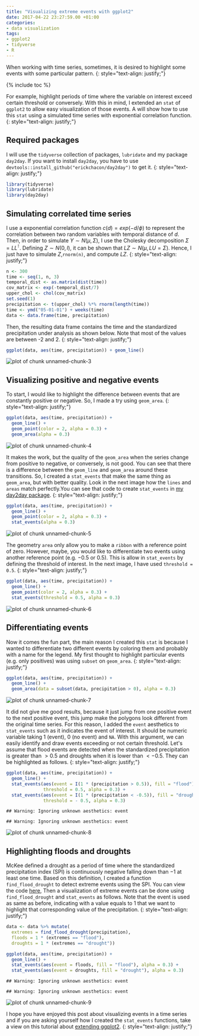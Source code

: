 ```yaml
---
title: "Visualizing extreme events with ggplot2"
date: 2017-04-22 23:27:59.00 +01:00
categories:
- data visualization
tags:
- ggplot2
- tidyverse
- R
---
```




When working with time series, sometimes, it is desired to highlight some events with some particular pattern.
{: style="text-align: justify;"}

{% include toc %}

For example, highlight periods of time where the variable on interest exceed certain threshold or conversely. With this in mind, I extended an `stat` of `ggplot2` to allow easy visualization of those events. A will show how to use this `stat` using a simulated time series with exponential correlation function.
{: style="text-align: justify;"}

## Required packages

I will use the `tidyverse` collection of packages, `lubridate` and my package `day2day`. If you want to install `day2day`, you have to use `devtools::install_github("erickchacon/day2day")` to get it.
{: style="text-align: justify;"}


```r
library(tidyverse)
library(lubridate)
library(day2day)
```

## Simulating correlated time series

I use a exponential correlation function $c(d) = exp(-d/\phi)$ to represent the correlation between two random variables with temporal distance of $d$. Then, in order to simulate $Y \sim N(\mu, \Sigma)$, I use the Cholesky decomposition $\Sigma = LL^\intercal$. Defining $Z \sim N(0, I)$, it can be shown that $LZ \sim N(\mu, LU = \Sigma)$. Hence, I just have to simulate $Z$,`rnorm(n)`, and compute $LZ$.
{: style="text-align: justify;"}


```r
n <- 300
time <- seq(1, n, 3)
temporal_dist <- as.matrix(dist(time))
cov_matrix <- exp(-temporal_dist/7)
upper_chol <- chol(cov_matrix)
set.seed(1)
precipitation <- t(upper_chol) %*% rnorm(length(time))
time <- ymd("05-01-01") + weeks(time)
data <- data.frame(time, precipitation)
```

Then, the resulting data frame contains the time and the standardized precipitation under analysis as shown below. Note that most of the values are between -2 and 2.
{: style="text-align: justify;"}


```r
ggplot(data, aes(time, precipitation)) + geom_line()
```

![plot of chunk unnamed-chunk-3]({{site.baseurl}}/assets/images/2017-04-22-visualizing-extremes-unnamed-chunk-3-1.png)

## Visualizing positive and negative events

To start, I would like to highlight the difference between events that are constantly positive or negative. So, I made a try using `geom_area`.
{: style="text-align: justify;"}


```r
ggplot(data, aes(time, precipitation)) +
  geom_line() +
  geom_point(color = 2, alpha = 0.3) +
  geom_area(alpha = 0.3)
```

![plot of chunk unnamed-chunk-4]({{site.baseurl}}/assets/images/2017-04-22-visualizing-extremes-unnamed-chunk-4-1.png)

It makes the work, but the quality of the `geom_area` when the series change from positive to negative, or conversely, is not good. You can see that there is a difference between the `geom_line` and `geom_area` around these transitions. So, I created a `stat_events` that make the same thing as `geom_area`, but with better quality. Look in the next image how the `lines` and `areas` match perfectly.You can see that code to create `stat_events` in [my day2day package](https://github.com/ErickChacon/day2day/blob/5967cb0daa4e1237d6bcf73a0c3406e33bcf08f3/R/gg-adds.R#L143-L192).
{: style="text-align: justify;"}



```r
ggplot(data, aes(time, precipitation)) +
  geom_line() +
  geom_point(color = 2, alpha = 0.3) +
  stat_events(alpha = 0.3)
```

![plot of chunk unnamed-chunk-5]({{site.baseurl}}/assets/images/2017-04-22-visualizing-extremes-unnamed-chunk-5-1.png)

The geometry `area` only allow you to make a `ribbon` with a reference point of zero. However, maybe, you would like to differentiate two events using another reference point (e.g. $-0.5$ or $0.5$). This is allow in `stat_events` by defining the threshold of interest. In the next image, I have used `threshold = 0.5`.
{: style="text-align: justify;"}


```r
ggplot(data, aes(time, precipitation)) +
  geom_line() +
  geom_point(color = 2, alpha = 0.3) +
  stat_events(threshold = 0.5, alpha = 0.3)
```

![plot of chunk unnamed-chunk-6]({{site.baseurl}}/assets/images/2017-04-22-visualizing-extremes-unnamed-chunk-6-1.png)

## Differentiating events

Now it comes the fun part, the main reason I created this `stat` is because I wanted to differentiate two different events by coloring them and probably with a name for the legend. My first thought to highlight particular events (e.g. only positives) was using `subset` on `geom_area`.
{: style="text-align: justify;"}


```r
ggplot(data, aes(time, precipitation)) +
  geom_line() +
  geom_area(data = subset(data, precipitation > 0), alpha = 0.3)
```

![plot of chunk unnamed-chunk-7]({{site.baseurl}}/assets/images/2017-04-22-visualizing-extremes-unnamed-chunk-7-1.png)

It did not give me good results, because it just jump from one positive event to the next positive event, this jump make the polygons look different from the original time series. For this reason, I added the `event` aesthetics to `stat_events` such as it indicates the event of interest. It should be numeric variable taking $1$ (event), $0$ (no event) and `NA`. With this argument, we can easily identify and draw events exceeding or not certain threshold. Let's assume that flood events are detected when the standardized precipitation is greater than $>0.5$ and droughts when it is lower than $<-0.5$. They can be highlighted as follows.
{: style="text-align: justify;"}


```r
ggplot(data, aes(time, precipitation)) +
  geom_line() +
  stat_events(aes(event = I(1 * (precipitation > 0.5)), fill = "flood"),
              threshold = 0.5, alpha = 0.3) +
  stat_events(aes(event = I(1 * (precipitation < -0.5)), fill = "drought"),
              threshold = - 0.5, alpha = 0.3)
```

```
## Warning: Ignoring unknown aesthetics: event

## Warning: Ignoring unknown aesthetics: event
```

![plot of chunk unnamed-chunk-8]({{site.baseurl}}/assets/images/2017-04-22-visualizing-extremes-unnamed-chunk-8-1.png)

## Highlighting floods and droughts

McKee defined a drought as a period of time where the standardized precipitation index (SPI) is continuously negative falling down than $-1$ at least one time. Based on this definition, I created a function `find_flood_drought` to detect extreme events using the SPI. You can view the code [here](https://github.com/ErickChacon/day2day/blob/347d0774d89eed5c020834f8924ea9e94e17cbd7/R/spi-rain.R#L111-L132), Then a visualization of extreme events can be done using `find_flood_drought` and `stat_events` as follows. Note that the event is used as same as before, indicating with a value equals to $1$ that we want to highlight that corresponding value of the precipitation.
{: style="text-align: justify;"}


```r
data <- data %>% mutate(
  extremes = find_flood_drought(precipitation),
  floods = 1 * (extremes == "flood"),
  droughts = 1 * (extremes == "drought"))

ggplot(data, aes(time, precipitation)) +
  geom_line() +
  stat_events(aes(event = floods, fill = "flood"), alpha = 0.3) +
  stat_events(aes(event = droughts, fill = "drought"), alpha = 0.3)
```

```
## Warning: Ignoring unknown aesthetics: event

## Warning: Ignoring unknown aesthetics: event
```

![plot of chunk unnamed-chunk-9]({{site.baseurl}}/assets/images/2017-04-22-visualizing-extremes-unnamed-chunk-9-1.png)

I hope you have enjoyed this post about visualizing events in a time series and if you are asking yourself how I created the `stat_events` functions, take a view on this tutorial about [extending ggplot2](http://ggplot2.tidyverse.org/articles/extending-ggplot2.html).
{: style="text-align: justify;"}



